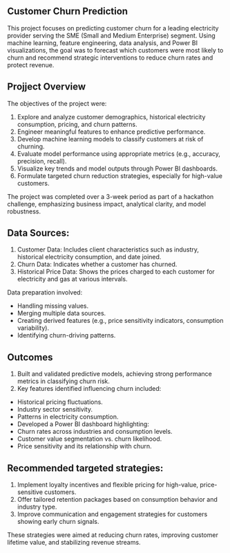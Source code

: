 ## Customer Churn Prediction
This project focuses on predicting customer churn for a leading electricity provider serving the SME (Small and Medium Enterprise) segment. Using machine learning, feature engineering, data analysis, and Power BI visualizations, the goal was to forecast which customers were most likely to churn and recommend strategic interventions to reduce churn rates and protect revenue.

## Projject Overview
The objectives of the project were:
1. Explore and analyze customer demographics, historical electricity consumption, pricing, and churn patterns.
2. Engineer meaningful features to enhance predictive performance.
3. Develop machine learning models to classify customers at risk of churning.
4. Evaluate model performance using appropriate metrics (e.g., accuracy, precision, recall).
5. Visualize key trends and model outputs through Power BI dashboards.
6. Formulate targeted churn reduction strategies, especially for high-value customers.

The project was completed over a 3-week period as part of a hackathon challenge, emphasizing business impact, analytical clarity, and model robustness.

## Data Sources:
1. Customer Data: Includes client characteristics such as industry, historical electricity consumption, and date joined.
2. Churn Data: Indicates whether a customer has churned.
3. Historical Price Data: Shows the prices charged to each customer for electricity and gas at various intervals.

Data preparation involved:
- Handling missing values.
- Merging multiple data sources.
- Creating derived features (e.g., price sensitivity indicators, consumption variability).
- Identifying churn-driving patterns.

## Outcomes
1. Built and validated predictive models, achieving strong performance metrics in classifying churn risk.
2. Key features identified influencing churn included:
- Historical pricing fluctuations.
- Industry sector sensitivity.
- Patterns in electricity consumption.
- Developed a Power BI dashboard highlighting:
- Churn rates across industries and consumption levels.
- Customer value segmentation vs. churn likelihood.
- Price sensitivity and its relationship with churn.

## Recommended targeted strategies:
1. Implement loyalty incentives and flexible pricing for high-value, price-sensitive customers.
2. Offer tailored retention packages based on consumption behavior and industry type.
3. Improve communication and engagement strategies for customers showing early churn signals.

These strategies were aimed at reducing churn rates, improving customer lifetime value, and stabilizing revenue streams.

